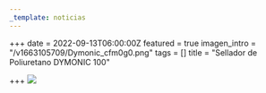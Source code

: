 ```yaml
---
_template: noticias
---
```






+++
date = 2022-09-13T06:00:00Z
featured = true
imagen_intro = "/v1663105709/Dymonic_cfm0g0.png"
tags = []
title = "Sellador de Poliuretano DYMONIC 100"

+++
![](https://res.cloudinary.com/novatec/v1663105709/Dymonic_cfm0g0.png)
